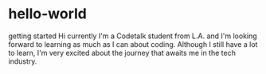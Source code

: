 # hello-world
getting started
Hi currently I'm a Codetalk student from L.A. and I'm looking forward to learning as much as I can about coding. Although I still have a lot to learn, I'm very excited about the journey that awaits me in the tech industry.
